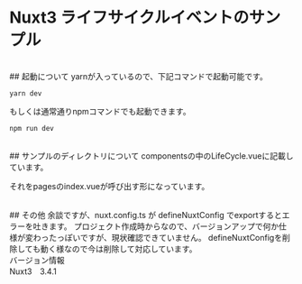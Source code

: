 # Nuxt3 ライフサイクルイベントのサンプル
<br>
## 起動について
yarnが入っているので、下記コマンドで起動可能です。

```
yarn dev
```

もしくは通常通りnpmコマンドでも起動できます。
```
npm run dev
```
<br>
## サンプルのディレクトリについて
componentsの中のLifeCycle.vueに記載しています。

それをpagesのindex.vueが呼び出す形になっています。

<br>
## その他
余談ですが、nuxt.config.ts が defineNuxtConfig でexportするとエラーを吐きます。
プロジェクト作成時からなので、バージョンアップで何か仕様が変わったっぽいですが、現状確認できていません。
defineNuxtConfigを削除しても動く様なので今は削除して対応しています。
<br>
バージョン情報<br>
Nuxt3　3.4.1
